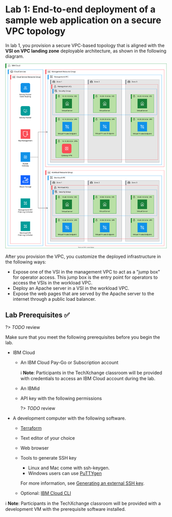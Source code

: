 # Lab 1: End-to-end deployment of a sample web application on a secure VPC topology

In lab 1, you provision a secure VPC-based topology that is aligned with the **VSI on VPC landing zone** deployable architecture, as shown in the following diagram.

![](https://raw.githubusercontent.com/terraform-ibm-modules/terraform-ibm-landing-zone/main/reference-architectures/vsi-vsi.drawio.svg 'size=60%' )


After you provision the VPC, you customize the deployed infrastructure in the following ways:
- Expose one of the VSI in the management VPC to act as a "jump box" for operator access. This jump box is the entry point for operators to access the VSIs in the workload VPC.
- Deploy an Apache server in a VSI in the workload VPC.
- Expose the web pages that are served by the Apache server to the internet through a public load balancer.

## Lab Prerequisites :white_check_mark:

?> _TODO_ review

Make sure that you meet the following prerequisites before you begin the lab.

- IBM Cloud
    - An IBM Cloud Pay-Go or Subscription account

        :information_source: **Note**:  Participants in the TechXchange classroom will be provided with credentials to access an IBM Cloud account during the lab.
    - An IBMid
    - API key with the following permissions

        ?> _TODO_ review

- A development computer with the following software.
    - [Terraform](https://developer.hashicorp.com/terraform/tutorials/aws-get-started/install-cli)
    - Text editor of your choice
    - Web browser
    - Tools to generate SSH key
        - Linux and Mac come with ssh-keygen.
        - Windows users can use [PuTTYgen](https://www.ssh.com/academy/ssh/putty/windows/puttygen)

        For more information, see [Generating an external SSH key](https://cloud.ibm.com/docs/vpc?topic=vpc-ssh-keys&interface=ui#generating-ssh-keys).
    - Optional: [IBM Cloud CLI](https://cloud.ibm.com/docs/cli?topic=cli-getting-started)

:information_source: **Note**:  Participants in the TechXchange classroom will be provided with a development VM with the prerequisite software installed.

